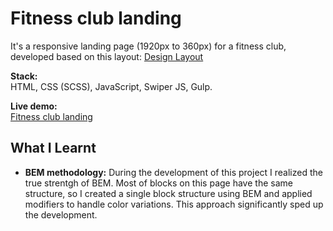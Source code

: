 # Fitness club landing
It's a responsive landing page (1920px to 360px)  for a fitness club, developed based on this layout:
[Design Layout](https://www.figma.com/design/mYJFuSgacyeQpKW49yCYkz/Minimalistic-Landing-%E2%80%94-Bootstrap-Grid?node-id=2-1593&node-type=FRAME&t=KOE7xKApoIT9u72I-0)

**Stack:**  
HTML, CSS (SCSS), JavaScript, Swiper JS, Gulp.

**Live demo:**  
[Fitness club landing](https://andriiam.github.io/fitness-online/)

## What I Learnt

- **BEM methodology:** During the development of this project I realized the true strentgh of BEM. Most of blocks on this page have the same structure, so I created a single block structure using BEM and applied modifiers to handle color variations. This approach significantly sped up the development.
